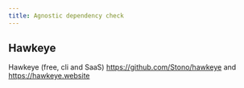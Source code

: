 ```yaml
---
title: Agnostic dependency check
---
```


## Hawkeye

Hawkeye (free, cli and SaaS) https://github.com/Stono/hawkeye and https://hawkeye.website
